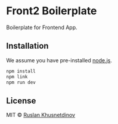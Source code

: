 # Front2 Boilerplate

Boilerplate for Frontend App.

## Installation

We assume you have pre-installed [node.js](https://nodejs.org/).

```bash
npm install
npm link
npm run dev
```

## License

MIT © [Ruslan Khusnetdinov](http://ruslankhh.com)
